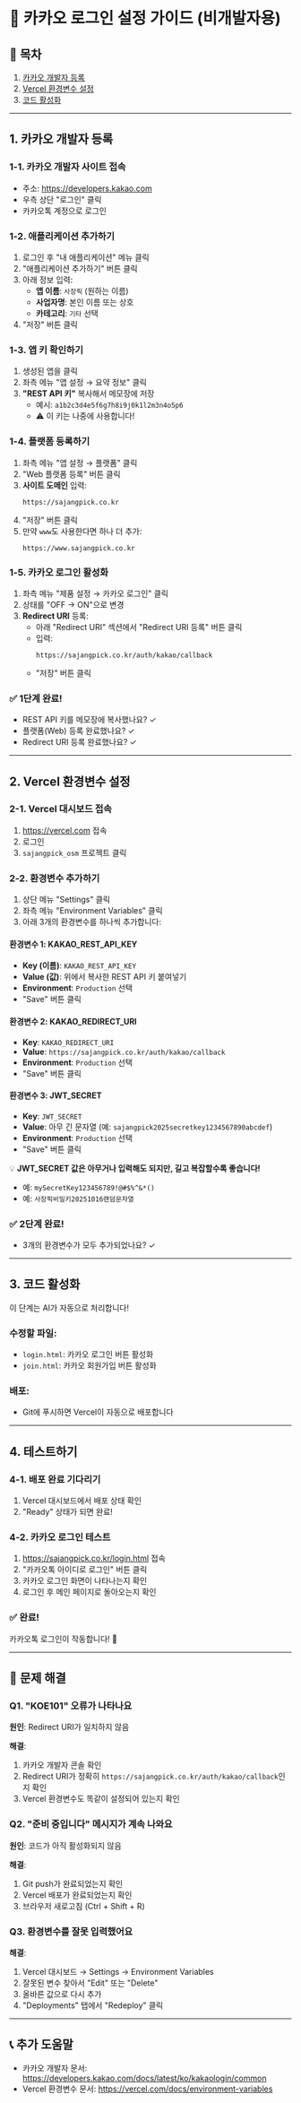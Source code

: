 # 🎯 카카오 로그인 설정 가이드 (비개발자용)

## 📌 목차

1. [카카오 개발자 등록](#1-카카오-개발자-등록)
2. [Vercel 환경변수 설정](#2-vercel-환경변수-설정)
3. [코드 활성화](#3-코드-활성화)

---

## 1. 카카오 개발자 등록

### 1-1. 카카오 개발자 사이트 접속

- 주소: https://developers.kakao.com
- 우측 상단 "로그인" 클릭
- 카카오톡 계정으로 로그인

### 1-2. 애플리케이션 추가하기

1. 로그인 후 "내 애플리케이션" 메뉴 클릭
2. "애플리케이션 추가하기" 버튼 클릭
3. 아래 정보 입력:
   - **앱 이름**: `사장픽` (원하는 이름)
   - **사업자명**: 본인 이름 또는 상호
   - **카테고리**: `기타` 선택
4. "저장" 버튼 클릭

### 1-3. 앱 키 확인하기

1. 생성된 앱을 클릭
2. 좌측 메뉴 "앱 설정 → 요약 정보" 클릭
3. **"REST API 키"** 복사해서 메모장에 저장
   - 예시: `a1b2c3d4e5f6g7h8i9j0k1l2m3n4o5p6`
   - ⚠️ 이 키는 나중에 사용합니다!

### 1-4. 플랫폼 등록하기

1. 좌측 메뉴 "앱 설정 → 플랫폼" 클릭
2. "Web 플랫폼 등록" 버튼 클릭
3. **사이트 도메인** 입력:
   ```
   https://sajangpick.co.kr
   ```
4. "저장" 버튼 클릭
5. 만약 `www`도 사용한다면 하나 더 추가:
   ```
   https://www.sajangpick.co.kr
   ```

### 1-5. 카카오 로그인 활성화

1. 좌측 메뉴 "제품 설정 → 카카오 로그인" 클릭
2. 상태를 "OFF → ON"으로 변경
3. **Redirect URI** 등록:
   - 아래 "Redirect URI" 섹션에서 "Redirect URI 등록" 버튼 클릭
   - 입력:
     ```
     https://sajangpick.co.kr/auth/kakao/callback
     ```
   - "저장" 버튼 클릭

### ✅ 1단계 완료!

- REST API 키를 메모장에 복사했나요? ✓
- 플랫폼(Web) 등록 완료했나요? ✓
- Redirect URI 등록 완료했나요? ✓

---

## 2. Vercel 환경변수 설정

### 2-1. Vercel 대시보드 접속

1. https://vercel.com 접속
2. 로그인
3. `sajangpick_osm` 프로젝트 클릭

### 2-2. 환경변수 추가하기

1. 상단 메뉴 "Settings" 클릭
2. 좌측 메뉴 "Environment Variables" 클릭
3. 아래 3개의 환경변수를 하나씩 추가합니다:

#### 환경변수 1: KAKAO_REST_API_KEY

- **Key (이름)**: `KAKAO_REST_API_KEY`
- **Value (값)**: 위에서 복사한 REST API 키 붙여넣기
- **Environment**: `Production` 선택
- "Save" 버튼 클릭

#### 환경변수 2: KAKAO_REDIRECT_URI

- **Key**: `KAKAO_REDIRECT_URI`
- **Value**: `https://sajangpick.co.kr/auth/kakao/callback`
- **Environment**: `Production` 선택
- "Save" 버튼 클릭

#### 환경변수 3: JWT_SECRET

- **Key**: `JWT_SECRET`
- **Value**: 아무 긴 문자열 (예: `sajangpick2025secretkey1234567890abcdef`)
- **Environment**: `Production` 선택
- "Save" 버튼 클릭

💡 **JWT_SECRET 값은 아무거나 입력해도 되지만, 길고 복잡할수록 좋습니다!**

- 예: `mySecretKey123456789!@#$%^&*()`
- 예: `사장픽비밀키20251016랜덤문자열`

### ✅ 2단계 완료!

- 3개의 환경변수가 모두 추가되었나요? ✓

---

## 3. 코드 활성화

이 단계는 AI가 자동으로 처리합니다!

### 수정할 파일:

- `login.html`: 카카오 로그인 버튼 활성화
- `join.html`: 카카오 회원가입 버튼 활성화

### 배포:

- Git에 푸시하면 Vercel이 자동으로 배포합니다

---

## 4. 테스트하기

### 4-1. 배포 완료 기다리기

1. Vercel 대시보드에서 배포 상태 확인
2. "Ready" 상태가 되면 완료!

### 4-2. 카카오 로그인 테스트

1. https://sajangpick.co.kr/login.html 접속
2. "카카오톡 아이디로 로그인" 버튼 클릭
3. 카카오 로그인 화면이 나타나는지 확인
4. 로그인 후 메인 페이지로 돌아오는지 확인

### ✅ 완료!

카카오톡 로그인이 작동합니다! 🎉

---

## 🔧 문제 해결

### Q1. "KOE101" 오류가 나타나요

**원인**: Redirect URI가 일치하지 않음

**해결**:

1. 카카오 개발자 콘솔 확인
2. Redirect URI가 정확히 `https://sajangpick.co.kr/auth/kakao/callback`인지 확인
3. Vercel 환경변수도 똑같이 설정되어 있는지 확인

### Q2. "준비 중입니다" 메시지가 계속 나와요

**원인**: 코드가 아직 활성화되지 않음

**해결**:

1. Git push가 완료되었는지 확인
2. Vercel 배포가 완료되었는지 확인
3. 브라우저 새로고침 (Ctrl + Shift + R)

### Q3. 환경변수를 잘못 입력했어요

**해결**:

1. Vercel 대시보드 → Settings → Environment Variables
2. 잘못된 변수 찾아서 "Edit" 또는 "Delete"
3. 올바른 값으로 다시 추가
4. "Deployments" 탭에서 "Redeploy" 클릭

---

## 📞 추가 도움말

- 카카오 개발자 문서: https://developers.kakao.com/docs/latest/ko/kakaologin/common
- Vercel 환경변수 문서: https://vercel.com/docs/environment-variables
